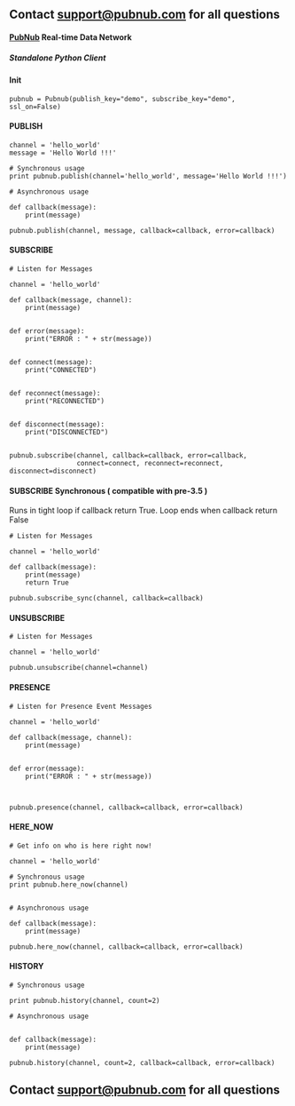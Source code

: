 ## Contact support@pubnub.com for all questions

#### [PubNub](http://www.pubnub.com) Real-time Data Network
##### Standalone Python Client

#### Init

```
pubnub = Pubnub(publish_key="demo", subscribe_key="demo", ssl_on=False)

```

#### PUBLISH

```
channel = 'hello_world'
message = 'Hello World !!!'

# Synchronous usage
print pubnub.publish(channel='hello_world', message='Hello World !!!')

# Asynchronous usage

def callback(message):
    print(message)

pubnub.publish(channel, message, callback=callback, error=callback)

```


#### SUBSCRIBE

```
# Listen for Messages

channel = 'hello_world'

def callback(message, channel):
    print(message)


def error(message):
    print("ERROR : " + str(message))


def connect(message):
    print("CONNECTED")


def reconnect(message):
    print("RECONNECTED")


def disconnect(message):
    print("DISCONNECTED")


pubnub.subscribe(channel, callback=callback, error=callback,
                 connect=connect, reconnect=reconnect, disconnect=disconnect)
```

#### SUBSCRIBE Synchronous ( compatible with pre-3.5 )
Runs in tight loop if callback return True.
Loop ends when callback return False
```
# Listen for Messages

channel = 'hello_world'

def callback(message):
    print(message)
    return True

pubnub.subscribe_sync(channel, callback=callback)
```


#### UNSUBSCRIBE

```
# Listen for Messages

channel = 'hello_world'

pubnub.unsubscribe(channel=channel)
```


#### PRESENCE

```
# Listen for Presence Event Messages

channel = 'hello_world'

def callback(message, channel):
    print(message)


def error(message):
    print("ERROR : " + str(message))



pubnub.presence(channel, callback=callback, error=callback)
```

#### HERE_NOW

```
# Get info on who is here right now!

channel = 'hello_world'

# Synchronous usage
print pubnub.here_now(channel)


# Asynchronous usage

def callback(message):
    print(message)

pubnub.here_now(channel, callback=callback, error=callback)
```

#### HISTORY

```
# Synchronous usage

print pubnub.history(channel, count=2)

# Asynchronous usage


def callback(message):
    print(message)

pubnub.history(channel, count=2, callback=callback, error=callback)
```
## Contact support@pubnub.com for all questions
